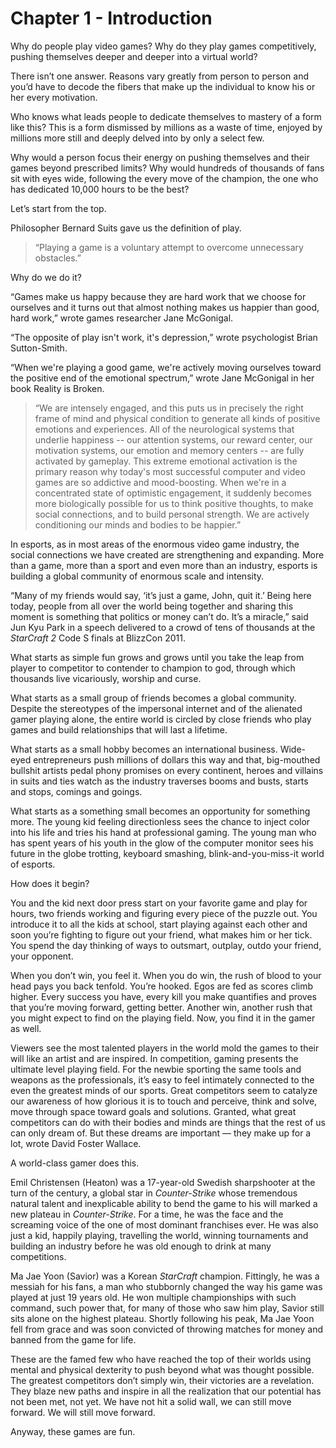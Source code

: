 # Chapter 1 - IntroductionWhy do people play video games? Why do they play games competitively, pushing themselves deeper and deeper into a virtual world?There isn’t one answer. Reasons vary greatly from person to person and you’d have to decode the fibers that make up the individual to know his or her every motivation.Who knows what leads people to dedicate themselves to mastery of a form like this? This is a form dismissed by millions as a waste of time, enjoyed by millions more still and deeply delved into by only a select few.Why would a person focus their energy on pushing themselves and their games beyond prescribed limits? Why would hundreds of thousands of fans sit with eyes wide, following the every move of the champion, the one who has dedicated 10,000 hours to be the best?Let’s start from the top.Philosopher Bernard Suits gave us the definition of play.>“Playing a game is a voluntary attempt to overcome unnecessary obstacles.”Why do we do it?“Games make us happy because they are hard work that we choose for ourselves and it turns out that almost nothing makes us happier than good, hard work,” wrote games researcher Jane McGonigal.“The opposite of play isn't work, it's depression,” wrote psychologist Brian Sutton-Smith.“When we're playing a good game, we're actively moving ourselves toward the positive end of the emotional spectrum,” wrote Jane McGonigal in her book Reality is Broken.>“We are intensely engaged, and this puts us in precisely the right frame of mind and physical condition to generate all kinds of positive emotions and experiences. All of the neurological systems that underlie happiness -- our attention systems, our reward center, our motivation systems, our emotion and memory centers -- are fully activated by gameplay. This extreme emotional activation is the primary reason why today's most successful computer and video games are so addictive and mood-boosting. When we're in a concentrated state of optimistic engagement, it suddenly becomes more biologically possible for us to think positive thoughts, to make social connections, and to build personal strength. We are actively conditioning our minds and bodies to be happier.”In esports, as in most areas of the enormous video game industry, the social connections we have created are strengthening and expanding. More than a game, more than a sport and even more than an industry, esports is building a global community of enormous scale and intensity.“Many of my friends would say, ‘it’s just a game, John, quit it.’ Being here today, people from all over the world being together and sharing this moment is something that politics or money can’t do. It’s a miracle,” said Jun Kyu Park in a speech delivered to a crowd of tens of thousands at the *StarCraft 2* Code S finals at BlizzCon 2011.What starts as simple fun grows and grows until you take the leap from player to competitor to contender to champion to god, through which thousands live vicariously, worship and curse.What starts as a small group of friends becomes a global community. Despite the stereotypes of the impersonal internet and of the alienated gamer playing alone, the entire world is circled by close friends who play games and build relationships that will last a lifetime.What starts as a small hobby becomes an international business. Wide-eyed entrepreneurs push millions of dollars this way and that, big-mouthed bullshit artists pedal phony promises on every continent, heroes and villains in suits and ties watch as the industry traverses booms and busts, starts and stops, comings and goings.What starts as a something small becomes an opportunity for something more. The young kid feeling directionless sees the chance to inject color into his life and tries his hand at professional gaming. The young man who has spent years of his youth in the glow of the computer monitor sees his future in the globe trotting, keyboard smashing, blink-and-you-miss-it world of esports.How does it begin?You and the kid next door press start on your favorite game and play for hours, two friends working and figuring every piece of the puzzle out. You introduce it to all the kids at school, start playing against each other and soon you’re fighting to figure out your friend, what makes him or her tick. You spend the day thinking of ways to outsmart, outplay, outdo your friend, your opponent.When you don’t win, you feel it. When you do win, the rush of blood to your head pays you back tenfold. You’re hooked. Egos are fed as scores climb higher. Every success you have, every kill you make quantifies and proves that you’re moving forward, getting better. Another win, another rush that you might expect to find on the playing field. Now, you find it in the gamer as well.Viewers see the most talented players in the world mold the games to their will like an artist and are inspired. In competition, gaming presents the ultimate level playing field. For the newbie sporting the same tools and weapons as the professionals, it’s easy to feel intimately connected to the even the greatest minds of our sports.Great competitors seem to catalyze our awareness of how glorious it is to touch and perceive, think and solve, move through space toward goals and solutions. Granted, what great competitors can do with their bodies and minds are things that the rest of us can only dream of. But these dreams are important — they make up for a lot, wrote David Foster Wallace.A world-class gamer does this.Emil Christensen (Heaton) was a 17-year-old Swedish sharpshooter at the turn of the century, a global star in *Counter-Strike* whose tremendous natural talent and inexplicable ability to bend the game to his will marked a new plateau in *Counter-Strike*. For a time, he was the face and the screaming voice of the one of most dominant franchises ever. He was also just a kid, happily playing, travelling the world, winning tournaments and building an industry before he was old enough to drink at many competitions.Ma Jae Yoon (Savior) was a Korean *StarCraft* champion. Fittingly, he was a messiah for his fans, a man who stubbornly changed the way his game was played at just 19 years old. He won multiple championships with such command, such power that, for many of those who saw him play, Savior still sits alone on the highest plateau. Shortly following his peak, Ma Jae Yoon fell from grace and was soon convicted of throwing matches for money and banned from the game for life.These are the famed few who have reached the top of their worlds using mental and physical dexterity to push beyond what was thought possible.The greatest competitors don’t simply win, their victories are a revelation. They blaze new paths and inspire in all the realization that our potential has not been met, not yet. We have not hit a solid wall, we can still move forward. We will still move forward.Anyway, these games are fun.